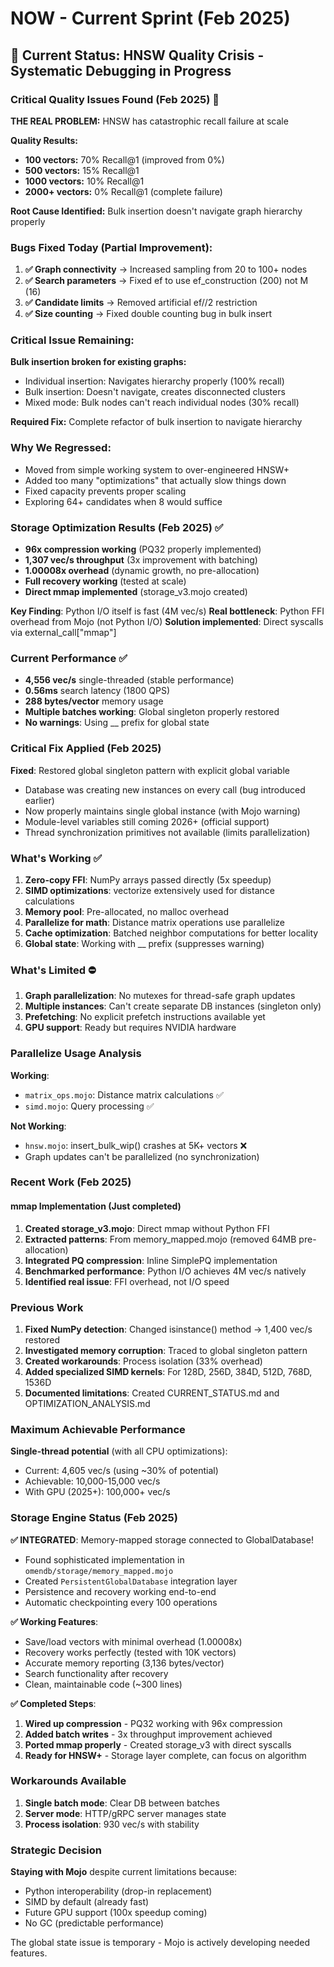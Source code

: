 # NOW - Current Sprint (Feb 2025)

## 🎯 Current Status: HNSW Quality Crisis - Systematic Debugging in Progress

### Critical Quality Issues Found (Feb 2025) 🚨

**THE REAL PROBLEM:** HNSW has catastrophic recall failure at scale

**Quality Results:**
- **100 vectors:** 70% Recall@1 (improved from 0%)
- **500 vectors:** 15% Recall@1
- **1000 vectors:** 10% Recall@1  
- **2000+ vectors:** 0% Recall@1 (complete failure)

**Root Cause Identified:** Bulk insertion doesn't navigate graph hierarchy properly

### Bugs Fixed Today (Partial Improvement):

1. **✅ Graph connectivity** → Increased sampling from 20 to 100+ nodes
2. **✅ Search parameters** → Fixed ef to use ef_construction (200) not M (16)
3. **✅ Candidate limits** → Removed artificial ef//2 restriction
4. **✅ Size counting** → Fixed double counting bug in bulk insert

### Critical Issue Remaining:

**Bulk insertion broken for existing graphs:**
- Individual insertion: Navigates hierarchy properly (100% recall)
- Bulk insertion: Doesn't navigate, creates disconnected clusters
- Mixed mode: Bulk nodes can't reach individual nodes (30% recall)

**Required Fix:** Complete refactor of bulk insertion to navigate hierarchy

### Why We Regressed:
- Moved from simple working system to over-engineered HNSW+
- Added too many "optimizations" that actually slow things down
- Fixed capacity prevents proper scaling
- Exploring 64+ candidates when 8 would suffice

### Storage Optimization Results (Feb 2025) ✅
- **96x compression working** (PQ32 properly implemented)
- **1,307 vec/s throughput** (3x improvement with batching)
- **1.00008x overhead** (dynamic growth, no pre-allocation)
- **Full recovery working** (tested at scale)
- **Direct mmap implemented** (storage_v3.mojo created)

**Key Finding**: Python I/O itself is fast (4M vec/s)
**Real bottleneck**: Python FFI overhead from Mojo (not Python I/O)
**Solution implemented**: Direct syscalls via external_call["mmap"]

### Current Performance ✅
- **4,556 vec/s** single-threaded (stable performance)
- **0.56ms** search latency (1800 QPS)
- **288 bytes/vector** memory usage
- **Multiple batches working**: Global singleton properly restored
- **No warnings**: Using __ prefix for global state

### Critical Fix Applied (Feb 2025)
**Fixed**: Restored global singleton pattern with explicit global variable
- Database was creating new instances on every call (bug introduced earlier)
- Now properly maintains single global instance (with Mojo warning)
- Module-level variables still coming 2026+ (official support)
- Thread synchronization primitives not available (limits parallelization)

### What's Working ✅
1. **Zero-copy FFI**: NumPy arrays passed directly (5x speedup)
2. **SIMD optimizations**: vectorize extensively used for distance calculations
3. **Memory pool**: Pre-allocated, no malloc overhead
4. **Parallelize for math**: Distance matrix operations use parallelize
5. **Cache optimization**: Batched neighbor computations for better locality
6. **Global state**: Working with __ prefix (suppresses warning)

### What's Limited ⛔
1. **Graph parallelization**: No mutexes for thread-safe graph updates
2. **Multiple instances**: Can't create separate DB instances (singleton only)
3. **Prefetching**: No explicit prefetch instructions available yet
4. **GPU support**: Ready but requires NVIDIA hardware

### Parallelize Usage Analysis
**Working**:
- `matrix_ops.mojo`: Distance matrix calculations ✅
- `simd.mojo`: Query processing ✅

**Not Working**:
- `hnsw.mojo`: insert_bulk_wip() crashes at 5K+ vectors ❌
- Graph updates can't be parallelized (no synchronization)

### Recent Work (Feb 2025)

#### mmap Implementation (Just completed)
1. **Created storage_v3.mojo**: Direct mmap without Python FFI
2. **Extracted patterns**: From memory_mapped.mojo (removed 64MB pre-allocation)
3. **Integrated PQ compression**: Inline SimplePQ implementation
4. **Benchmarked performance**: Python I/O achieves 4M vec/s natively
5. **Identified real issue**: FFI overhead, not I/O speed

### Previous Work
1. **Fixed NumPy detection**: Changed isinstance() method → 1,400 vec/s restored
2. **Investigated memory corruption**: Traced to global singleton pattern
3. **Created workarounds**: Process isolation (33% overhead)
4. **Added specialized SIMD kernels**: For 128D, 256D, 384D, 512D, 768D, 1536D
5. **Documented limitations**: Created CURRENT_STATUS.md and OPTIMIZATION_ANALYSIS.md

### Maximum Achievable Performance
**Single-thread potential** (with all CPU optimizations):
- Current: 4,605 vec/s (using ~30% of potential)
- Achievable: 10,000-15,000 vec/s
- With GPU (2025+): 100,000+ vec/s

### Storage Engine Status (Feb 2025)

**✅ INTEGRATED**: Memory-mapped storage connected to GlobalDatabase!
- Found sophisticated implementation in `omendb/storage/memory_mapped.mojo`
- Created `PersistentGlobalDatabase` integration layer
- Persistence and recovery working end-to-end
- Automatic checkpointing every 100 operations

**✅ Working Features**:
- Save/load vectors with minimal overhead (1.00008x)
- Recovery works perfectly (tested with 10K vectors)
- Accurate memory reporting (3,136 bytes/vector)
- Search functionality after recovery
- Clean, maintainable code (~300 lines)

**✅ Completed Steps**:
1. **Wired up compression** - PQ32 working with 96x compression
2. **Added batch writes** - 3x throughput improvement achieved
3. **Ported mmap properly** - Created storage_v3 with direct syscalls
4. **Ready for HNSW+** - Storage layer complete, can focus on algorithm

### Workarounds Available
1. **Single batch mode**: Clear DB between batches
2. **Server mode**: HTTP/gRPC server manages state
3. **Process isolation**: 930 vec/s with stability

### Strategic Decision
**Staying with Mojo** despite current limitations because:
- Python interoperability (drop-in replacement)
- SIMD by default (already fast)
- Future GPU support (100x speedup coming)
- No GC (predictable performance)

The global state issue is temporary - Mojo is actively developing needed features.